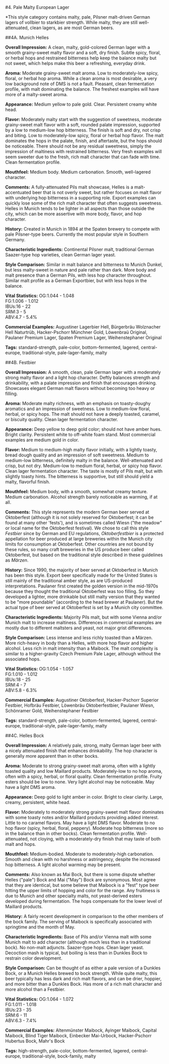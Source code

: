 #4. Pale Malty European Lager

*This style category contains malty, pale, Pilsner malt-driven German lagers of vollbier to starkbier strength. While malty, they are still well-attenuated, clean lagers, as are most German beers.

##4A. Munich Helles

**Overall Impression:** A clean, malty, gold-colored German lager with a smooth grainy-sweet malty flavor and a soft, dry finish. Subtle spicy, floral, or herbal hops and restrained bitterness help keep the balance malty but not sweet, which helps make this beer a refreshing, everyday drink.

**Aroma:** Moderate grainy-sweet malt aroma. Low to moderately-low spicy, floral, or herbal hop aroma. While a clean aroma is most desirable, a very low background note of DMS is not a fault. Pleasant, clean fermentation profile, with malt dominating the balance. The freshest examples will have more of a malty-sweet aroma.

**Appearance:** Medium yellow to pale gold. Clear. Persistent creamy white head.

**Flavor:** Moderately malty start with the suggestion of sweetness, moderate grainy-sweet malt flavor with a soft, rounded palate impression, supported by a low to medium-low hop bitterness. The finish is soft and dry, not crisp and biting. Low to moderately-low spicy, floral or herbal hop flavor. The malt dominates the hops in the palate, finish, and aftertaste, but the hops should be noticeable. There should not be any residual sweetness, simply the impression of maltiness with restrained bitterness. Very fresh examples will seem sweeter due to the fresh, rich malt character that can fade with time. Clean fermentation profile.

**Mouthfeel:** Medium body. Medium carbonation. Smooth, well-lagered character.

**Comments:** A fully-attenuated Pils malt showcase, Helles is a malt-accentuated beer that is not overly sweet, but rather focuses on malt flavor with underlying hop bitterness in a supporting role. Export examples can quickly lose some of the rich malt character that often suggests sweetness. Helles in Munich tends to be lighter in all aspects than those outside the city, which can be more assertive with more body, flavor, and hop character.

**History:** Created in Munich in 1894 at the Spaten brewery to compete with pale Pilsner-type beers. Currently the most popular style in Southern Germany.

**Characteristic Ingredients:** Continental Pilsner malt, traditional German Saazer-type hop varieties, clean German lager yeast.

**Style Comparison:** Similar in malt balance and bitterness to Munich Dunkel, but less malty-sweet in nature and pale rather than dark. More body and malt presence than a German Pils, with less hop character throughout. Similar malt profile as a German Exportbier, but with less hops in the balance. 

**Vital Statistics:**
OG:1.044 - 1.048  
FG:1.006 - 1.012  
IBUs:16 - 22  
SRM:3 - 5  
ABV:4.7 - 5.4%

**Commercial Examples:** Augustiner Lagerbier Hell, Bürgerbräu Wolznacher Hell Naturtrüb, Hacker-Pschorr Münchner Gold, Löwenbraü Original, Paulaner Premium Lager, Spaten Premium Lager, Weihenstephaner Original

**Tags:** standard-strength, pale-color, bottom-fermented, lagered, central-europe, traditional-style, pale-lager-family, malty

##4B. Festbier

**Overall Impression:** A smooth, clean, pale German lager with a moderately strong malty flavor and a light hop character. Deftly balances strength and drinkability, with a palate impression and finish that encourages drinking. Showcases elegant German malt flavors without becoming too heavy or filling.

**Aroma:** Moderate malty richness, with an emphasis on toasty-doughy aromatics and an impression of sweetness. Low to medium-low floral, herbal, or spicy hops. The malt should not have a deeply toasted, caramel, or biscuity quality. Clean lager fermentation character.

**Appearance:** Deep yellow to deep gold color; should not have amber hues. Bright clarity. Persistent white to off-white foam stand. Most commercial examples are medium gold in color.

**Flavor:** Medium to medium-high malty flavor initially, with a lightly toasty, bread dough quality and an impression of soft sweetness. Medium to medium-low bitterness, definitely malty in the balance. Well-attenuated and crisp, but not dry. Medium-low to medium floral, herbal, or spicy hop flavor. Clean lager fermentation character. The taste is mostly of Pils malt, but with slightly toasty hints. The bitterness is supportive, but still should yield a malty, flavorful finish.

**Mouthfeel:** Medium body, with a smooth, somewhat creamy texture. Medium carbonation. Alcohol strength barely noticeable as warming, if at all. 

**Comments:** This style represents the modern German beer served at Oktoberfest (although it is not solely reserved for Oktoberfest; it can be found at many other 'fests'), and is sometimes called Wiesn ("the meadow" or local name for the Oktoberfest festival). We chose to call this style *Festbier* since by German and EU regulations, *Oktoberfestbier* is a protected appellation for beer produced at large breweries within the Munich city limits for consumption at Oktoberfest. Other countries are not bound by these rules, so many craft breweries in the US produce beer called Oktoberfest, but based on the traditional style described in these guidelines as *Märzen*.

**History:** Since 1990, the majority of beer served at Oktoberfest in Munich has been this style. Export beer specifically made for the United States is still mainly of the traditional amber style, as are US-produced interpretations. Paulaner first created the golden version in the mid-1970s because they thought the traditional Oktoberfest was too filling. So they developed a lighter, more drinkable but still malty version that they wanted to be "more poundable" (according to the head brewer at Paulaner). But the actual type of beer served at Oktoberfest is set by a Munich city committee.

**Characteristic Ingredients:** Majority Pils malt, but with some Vienna and/or Munich malt to increase maltiness. Differences in commercial examples are mostly due to different maltsters and yeast, not major grist differences.

**Style Comparison:** Less intense and less richly toasted than a Märzen. More rich-heavy in body than a Helles, with more hop flavor and higher alcohol. Less rich in malt intensity than a Maibock. The malt complexity is similar to a higher-gravity Czech Premium Pale Lager, although without the associated hops.

**Vital Statistics:**
OG:1.054 - 1.057  
FG:1.010 - 1.012  
IBUs:18 - 25  
SRM:4 - 7  
ABV:5.8 - 6.3%

**Commercial Examples:** Augustiner Oktoberfest, Hacker-Pschorr Superior Festbier, Hofbräu Festbier, Löwenbräu Oktoberfestbier, Paulaner Wiesn, Schönramer Gold, Weihenstephaner Festbier

**Tags:** standard-strength, pale-color, bottom-fermented, lagered, central-europe, traditional-style, pale-lager-family, malty

##4C. Helles Bock

**Overall Impression:** A relatively pale, strong, malty German lager beer with a nicely attenuated finish that enhances drinkability. The hop character is generally more apparent than in other bocks.

**Aroma:** Moderate to strong grainy-sweet malt aroma, often with a lightly toasted quality and low Maillard products. Moderately-low to no hop aroma, often with a spicy, herbal, or floral quality. Clean fermentation profile. Fruity esters should be low to none. Very light alcohol may be noticeable. May have a light DMS aroma.

**Appearance:** Deep gold to light amber in color. Bright to clear clarity. Large, creamy, persistent, white head.

**Flavor:** Moderately to moderately strong grainy-sweet malt flavor dominates with some toasty notes and/or Maillard products providing added interest. Little to no caramel flavors. May have a light DMS flavor. Moderate to no hop flavor (spicy, herbal, floral, peppery). Moderate hop bitterness (more so in the balance than in other bocks). Clean fermentation profile. Well-attenuated, not cloying, with a moderately-dry finish that may taste of both malt and hops.

**Mouthfeel:** Medium-bodied. Moderate to moderately-high carbonation. Smooth and clean with no harshness or astringency, despite the increased hop bitterness. A light alcohol warming may be present.

**Comments:** Also known as Mai Bock, but there is some dispute whether Helles ("pale") Bock and Mai ("May") Bock are synonymous. Most agree that they are identical, but some believe that Maibock is a "fest" type beer hitting the upper limits of hopping and color for the range. Any fruitiness is due to Munich and other specialty malts, not yeast-derived esters developed during fermentation. The hops compensate for the lower level of Maillard products.

**History:** A fairly recent development in comparison to the other members of the bock family. The serving of Maibock is specifically associated with springtime and the month of May.

**Characteristic Ingredients:** Base of Pils and/or Vienna malt with some Munich malt to add character (although much less than in a traditional bock). No non-malt adjuncts. Saazer-type hops. Clean lager yeast. Decoction mash is typical, but boiling is less than in Dunkles Bock to restrain color development.

**Style Comparison:** Can be thought of as either a pale version of a Dunkles Bock, or a Munich Helles brewed to bock strength. While quite malty, this beer typically has less dark and rich malt flavors, and can be drier, hoppier, and more bitter than a Dunkles Bock. Has more of a rich malt character and more alcohol than a Festbier.

**Vital Statistics:**
OG:1.064 - 1.072  
FG:1.011 - 1.018  
IBUs:23 - 35  
SRM:6 - 11  
ABV:6.3 - 7.4%

**Commercial Examples:** Altenmünster Maibock, Ayinger Maibock, Capital Maibock, Blind Tiger Maibock, Einbecker Mai-Urbock, Hacker-Pschorr Hubertus Bock, Mahr's Bock

**Tags:** high-strength, pale-color, bottom-fermented, lagered, central-europe, traditional-style, bock-family, malty

